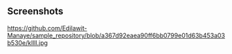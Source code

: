## Screenshots


https://github.com/Edilawit-Manaye/sample_repository/blob/a367d92eaea90ff6bb0799e01d63b453a03b530e/kllll.jpg
